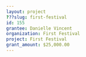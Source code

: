 ```yaml
---
layout: project 
???slug: first-festival
id: 155
grantee: Danielle Vincent
organization: First Festival
project: First Festival 
grant_amount: $25,000.00 
---
```

